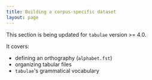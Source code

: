 ```yaml
---
title: Building a corpus-specific dataset
layout: page
---
```


This section is being updated for `tabulae` version >= 4.0.

It covers:


- defining an orthography (`alphabet.fst`)
- organizing tabular files
- `tabulae`'s grammatical vocabulary
